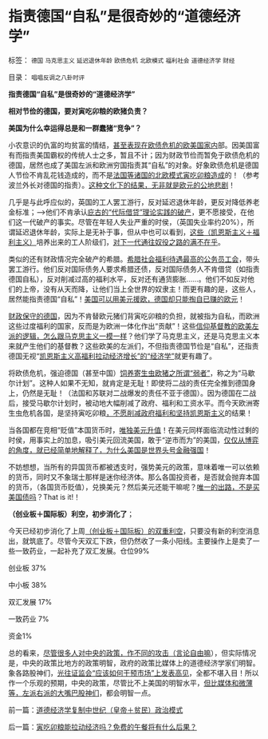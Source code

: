 # 指责德国“自私”是很奇妙的“道德经济学”

标签： `德国` `马克思主义` `延迟退休年龄` `欧债危机` `北欧模式` `福利社会` `道德经济学` `财经` 

目录： `唱唱反调之八卦时评`

**指责德国“自私”是很奇妙的“道德经济学”**

**相对节俭的德国，要对寅吃卯粮的欧猪负责？**

**美国为什么幸运得总是和一群蠢猪“竞争”？**

小农意识的仇富的均贫富的情结，[甚至表现在欧债危机的欧美国家内](../../../2011/11/29/征服高卢，普法战争，清朝赔款和欧洲的债务危机.md)部。因美国富有而指责美国霸权的传统人士之多，暂且不计；因为财政节俭而暂免于欧债危机的德国，居然也成了美国左派和欧洲穷国指责其“自私”的对象。好象欧债危机是德国人节俭不肯乱花钱造成的，而不是[法国等诸国的北欧模式寅吃卯粮造成](../../../2009/11/15/民主“主义”乌托邦和北欧社会主义.md)的！（参考波兰外长对德国的指责）。[这种文化下的结果，无非就是欧元的公地悲剧](../../../2010/11/29/欧元含金量的不足和蒙代尔的“妙计”；.md)！

几乎是与此呼应似的，英国的工人罢工游行，反对延迟退休年龄，更反对降低养老金标准；——>他们不肯承认[庇古的“代际借贷”理论实践的破产](../../../2011/9/21/隔代奴役！通向中世纪地狱的大门向欧美打开.md)，更不愿接受，在他们这一代破产的事实。尽管在年轻人失业严重的时侯，（英国失业率约20%），所谓延迟退休年龄，实际上是无补于事，但从中也可以看到，[这些（凯恩斯主义＋福利主义）](../../../2011/11/28/货币政策拉动增长不可能；大萧条＝经济危机＋金融危机.md)培养出来的工人阶级们，[对下一代通往奴役之路的满不在乎](../../../2011/8/23/全球终于走在《通往奴役之路》上.md)。

类似的还有财政情况完全破产的希腊。[希腊社会福利待遇最高的公务员工会](../../../2011/6/28/向北欧模式学习的南欧最糟糕.md)，带头罢工游行。他们反对国际债务人要求希腊还债，反对国际债务人不肯借贷（如指责德国自私），反对削减过高的福利水平，反对还有通货膨胀……。他们不如反对他们的上帝，没有从天而降，让他们当上全世界的奴隶主！而更有趣的是，这些人，居然能指责德国“自私”！[美国可以用美元援欧，德国却只能掏自已赚的欧元](../../../2011/11/29/（外汇管制＋顺差）下援欧都是卖国.md)！

[财政保守的德国](../../../2011/6/1/德国马克国际化，欧元面临崩溃.md)，因为不肯替欧元猪们背寅吃卯粮的负担，就被指为自私，而欧洲这些过度福利的国家，反而是为欧洲一体化作出“贡献”！这些[信仰基督教的欧美左派的逻辑，怎么跟马克思主义一模一样](../../../2010/12/16/马克思主义是基督教分支；基督教是原始斯大林政党.md)？他们学了马克思主义，还是马克思主义本来就产生他们的基督教？这些欧美的左派们，不但指责德国节俭是“自私”，还指责德国无视“[凯恩斯主义高福利拉动经济增长”的“经济学”](../../../2011/6/28/北欧模式不是经济学命题.md)就更有趣了。

将欧债危机，强迫德国（甚至中国）[饲养寄生虫欧猪之所谓“弱者”](../../../2010/2/2/炮轰进化论.md)，称之为“马歇尔计划”。这种人如果不无知，就肯定是无耻！即使将二战的责任完全推到德国身上，仍然是无耻！（法国和苏联对二战爆发的责任不亚于德国）。因为德国在二战后，接受马歇尔计划时，被动地大幅削减了政府、福利和工资水平。而今天欧洲寄生虫危机各国，是坚持寅吃卯粮[，不愿削减政府福利和坚持凯恩斯主义](../../../2011/6/27/不成功的北欧模式的神话背景.md)的结果！

当各国都在竞相“贬值”本国货币时，[唯独美元升值](../../../2011/9/17/非暴力竞争原理解释美中日的成败和WTO.md)！在美元同样面临流动性过剩的时侯，用事实上的加息，吸引美元回流美国，敢于“逆市而为”的美国，[仅仅从博弈的角度，就已经简单地解释了，为什么美国是世界头号金融强国](../../../2008/7/19/美国战无不胜的强大，纯属狗屎运.md)！

不妨想想，当所有的异国货币都被透支时，强势美元的政策，意味着唯一可以依赖的货币，同时又不象瑞士那样是迷你经济体。那么各国投资者，是否就会抛弃本国的货币，（各国货币贬值），兑换美元？然后美元还能干嘛呢？[唯一的出路，不是买美国债吗](../../../2011/1/6/美国是税收最轻赤字最小的国家.md)？That is it!！

**（创业板＋国际板）利空，初步消化了**；

今天已经初步消化了上周[（创业板＋国际板）的双重利空](../../../2011/12/5/暴跌与“人民币跌停无关”，仍是证监会打压利空所致.md)，只要没有新的利空消息出，就筑底了。尽管今天双汇下跌，但仍然收了一条小阳线。主要操作上是卖了一些一致药业，一起补充了双汇发展。仓位99%

创业板 37%

中小板 38%

双汇发展 17%

一致药业 7%

资金1%

总的看来，[尽管很多人对中央的政策，作不同的攻击（言论自由嘛](../../../2011/8/17/由下而上“我的利益在那里”的唯利是图.md)），但实际情况是，中央的政策比地方的政策明智，政府的政策比媒体上的道德经济学家们明智。象各路股神们，[光往证监会“应该如何干预市场”上发表高见](../../../2011/11/29/证监会应放弃监管，开设司法仲裁渠道.md)，全都不堪入目！所以作一个乐观的预期，中央的政策，尽管比不上美国的明智水平，[但比媒体和微薄等，左派右派的大嘴巴股神们](../../../2011/6/13/世界上有蠢猪并不奇怪.md)，都会明智一点。

前一篇：[道德经济学复制中世纪（皇帝＋贫民）政治模式](../../../2011/12/6/道德经济学复制中世纪（皇帝＋贫民）政治模式.md)

后一篇：[寅吃卯粮能拉动经济吗？免费的午餐将有什么后果？](../../../2011/12/7/寅吃卯粮能拉动经济吗？免费的午餐将有什么后果？.md)